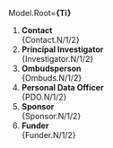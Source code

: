 Model.Root=<b>{Ti}</b><ol><li><b>Contact</b><br>{Contact.N/1/2}</li><li><b>Principal Investigator</b><br>{Investigator.N/1/2}</li><li><b>Ombudsperson</b><br>{Ombuds.N/1/2}</li><li><b>Personal Data Officer</b><br>{PDO.N/1/2}</li><li><b>Sponsor</b><br>{Sponsor.N/1/2}</li><li><b>Funder</b><br>{Funder.N/1/2}</li></ol>
  
